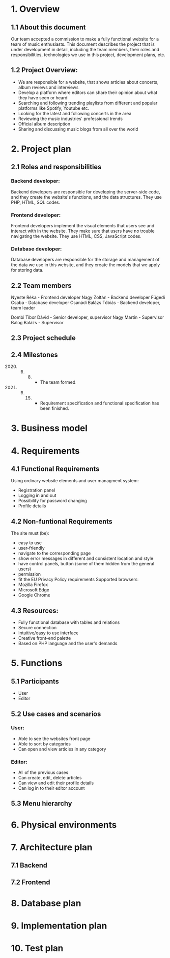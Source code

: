 # 1. Overview 
## 1.1 About this document
Our team accepted a commission to make a fully functional website for a team of music enthusiasts. This document describes the project that is under development in detail, including the team members, their roles and responsibilities, technologies we use in this project, development plans, etc. 

## 1.2 Project Overview:
  - We are responsible for a website, that shows articles about concerts, album reviews and interviews
  - Develop a platform where editors can share their opinion about what they have seen or heard
  - Searching and following trending playlists from different and popular platforms like Spotify, Youtube etc.
  - Looking for the latest and following concerts in the area
  - Reviewing the music industries' professional trends
  - Official album description
  - Sharing and discussing music blogs from all over the world

# 2. Project plan
## 2.1 Roles and responsibilities
### Backend developer:
Backend developers are responsible for developing the server-side code, and they create the website's functions, and the data structures. They use PHP, HTML, SQL codes.

### Frontend developer:
Frontend developers implement the visual elements that users see and interact with in the website. They make sure that users have no trouble navigating the website. They use HTML, CSS, JavaScript codes.

### Database developer:
Database developers are responsible for the storage and management of the data we use in this website, and they create the models that we apply for storing data. 

## 2.2 Team members 
Nyeste Réka - Frontend developer
Nagy Zoltán - Backend developer
Fügedi Csaba - Database developer
Csanádi Balázs Tóbiás - Backend developer, team leader

Dombi Tibor Dávid - Senior developer, supervisor
Nagy Martin - Supervisor
Balog Balázs - Supervisor

## 2.3 Project schedule


## 2.4 Milestones
2020. 09. 08. - The team formed.
2020. 09. 15. - Requirement specification and functional specification has been finished.

# 3. Business model

# 4. Requirements
## 4.1 Functional Requirements
Using ordinary website elements and user managment system:
  - Registration panel
  - Logging in and out
  - Possibility for password changing
  - Profile details

## 4.2 Non-funtional Requirements
The site must (be):
  - easy to use
  - user-friendly
  - navigate to the corresponding page
  - show error messages in different and consistent location and style
  - have control panels, button (some of them hidden from the general users)
  - permission
  - fit the EU Privacy Policy requirements
Supported browsers:
  - Mozilla Firefox
  - Microsoft Edge
  - Google Chrome

## 4.3 Resources:
  - Fully functional database with tables and relations
  - Secure connection
  - Intuitive/easy to use interface
  - Creative front-end palette
  - Based on PHP language and the user's demands


# 5. Functions
## 5.1 Participants
  - User
  - Editor

## 5.2 Use cases and scenarios
### User:
 - Able to see the websites front page
 - Able to sort by categories
 - Can open and view articles in any category

 ### Editor:
- All of the previous cases
- Can create, edit, delete articles
- Can view and edit their profile details
- Can log in to their editor account

## 5.3 Menu hierarchy

# 6. Physical environments

# 7. Architecture plan
## 7.1 Backend

## 7.2 Frontend

# 8. Database plan

# 9. Implementation plan

# 10. Test plan